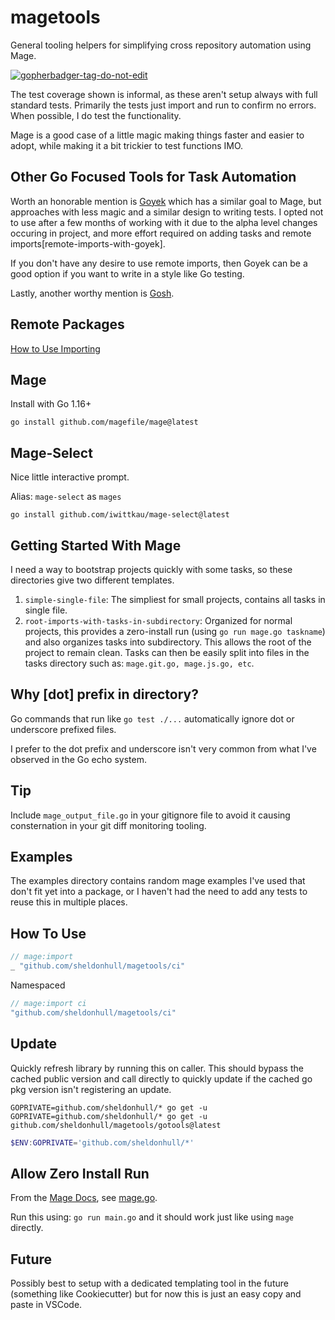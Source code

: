 # magetools

General tooling helpers for simplifying cross repository automation using Mage.

<a href='https://github.com/jpoles1/gopherbadger' target='_blank'>![gopherbadger-tag-do-not-edit](https://img.shields.io/badge/Go%20Coverage-29%25-brightgreen.svg?longCache=true&style=flat)</a>

The test coverage shown is informal, as these aren't setup always with full standard tests.
Primarily the tests just import and run to confirm no errors.
When possible, I do test the functionality.

Mage is a good case of a little magic making things faster and easier to adopt, while making it a bit trickier to test functions IMO.

## Other Go Focused Tools for Task Automation

Worth an honorable mention is [Goyek](https://github.com/goyek/goyek) which has a similar goal to Mage, but approaches with less magic and a similar design to writing tests.
I opted not to use after a few months of working with it due to the alpha level changes occuring in project, and more effort required on adding tasks and remote imports[remote-imports-with-goyek].

If you don't have any desire to use remote imports, then Goyek can be a good option if you want to write in a style like Go testing.

Lastly, another worthy mention is [Gosh](https://github.com/mumoshu/gosh).

## Remote Packages

[How to Use Importing](https://magefile.org/importing/)

## Mage

Install with Go 1.16+

```shell
go install github.com/magefile/mage@latest
```

## Mage-Select

Nice little interactive prompt.

Alias: `mage-select` as `mages`

```shell
go install github.com/iwittkau/mage-select@latest
```

## Getting Started With Mage

I need a way to bootstrap projects quickly with some tasks, so these directories give two different templates.

1. `simple-single-file`: The simpliest for small projects, contains all tasks in single file.
2. `root-imports-with-tasks-in-subdirectory`: Organized for normal projects, this provides a zero-install run (using `go run mage.go taskname`) and also organizes tasks into subdirectory.
This allows the root of the project to remain clean.
Tasks can then be easily split into files in the tasks directory such as: `mage.git.go, mage.js.go, etc`.

## Why [dot] prefix in directory?

Go commands that run like `go test ./...` automatically ignore dot or underscore prefixed files.

I prefer to the dot prefix and underscore isn't very common from what I've observed in the Go echo system.

## Tip

Include `mage_output_file.go` in your gitignore file to avoid it causing consternation in your git diff monitoring tooling.

## Examples

The examples directory contains random mage examples I've used that don't fit yet into a package, or I haven't had the need to add any tests to reuse this in multiple places.

## How To Use

```go
// mage:import
_ "github.com/sheldonhull/magetools/ci"
```

Namespaced

```go
// mage:import ci
"github.com/sheldonhull/magetools/ci"
```

## Update

Quickly refresh library by running this on caller.
This should bypass the cached public version and call directly to quickly update if the cached go pkg version isn't registering an update.

```shell
GOPRIVATE=github.com/sheldonhull/* go get -u
GOPRIVATE=github.com/sheldonhull/* go get -u github.com/sheldonhull/magetools/gotools@latest
```

```powershell
$ENV:GOPRIVATE='github.com/sheldonhull/*'
```

## Allow Zero Install Run

From the [Mage Docs], see [mage.go](starter/root-imports-with-tasks-in-subdirectory/mage.go).

Run this using: `go run main.go` and it should work just like using `mage` directly.

[Mage Docs]: https://magefile.org/zeroinstall

## Future

Possibly best to setup with a dedicated templating tool in the future (something like Cookiecutter) but for now this is just an easy copy and paste in VSCode.

[remote-imports-with-gokey]: https://github.com/goyek/goyek/discussions/114
